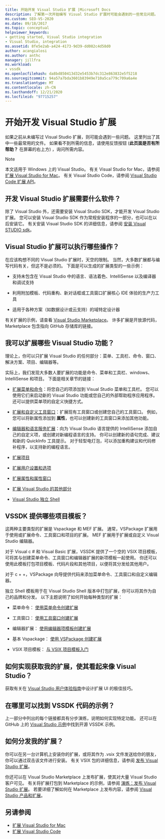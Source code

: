 ```yaml
---
title: 开始开发 Visual Studio 扩展 |Microsoft Docs
description: 了解第一次开始编写 Visual Studio 扩展时可能会遇到的一些常见问题。
ms.custom: SEO-VS-2020
ms.date: 09/18/2017
ms.topic: conceptual
helpviewer_keywords:
- getting started, Visual Studio integration
- Visual Studio, integration
ms.assetid: 8fe5e2ab-a424-4173-9d39-dd082c4d58d0
author: acangialosi
ms.author: anthc
manager: jillfra
ms.workload:
- vssdk
ms.openlocfilehash: da8bd850413d32e5453b7dc312e863832e5f5218
ms.sourcegitcommit: 94a57a7bda3601b83949e710a5ca779c709a6a4e
ms.translationtype: MT
ms.contentlocale: zh-CN
ms.lasthandoff: 12/21/2020
ms.locfileid: "97715257"
---
```

# <a name="starting-to-develop-visual-studio-extensions"></a>开始开发 Visual Studio 扩展

如果之前从未编写过 Visual Studio 扩展，则可能会遇到一些问题。 这里列出了其中一些最常用的文件。 如果看不到所需的信息，请使用反馈按钮 (**此页面是否有所帮助？** 在屏幕的右上方) ，询问所需内容。

> [!NOTE]
> 本文适用于 Windows 上的 Visual Studio。 有关 Visual Studio for Mac，请参阅 [扩展 Visual Studio for Mac](/visualstudio/mac/extending-visual-studio-mac)。 有关 Visual Studio Code，请参阅 [Visual Studio Code 扩展 API](https://code.visualstudio.com/api)。

## <a name="what-software-do-i-need-to-develop-visual-studio-extensions"></a>开发 Visual Studio 扩展需要什么软件？

除了 Visual Studio 外，还需要安装 Visual Studio SDK，才能开发 Visual Studio 扩展。 您可以安装 Visual Studio SDK 作为常规安装程序的一部分，也可以在以后安装它。 有关安装 Visual Studio SDK 的详细信息，请参阅 [安装 Visual STUDIO sdk](../extensibility/installing-the-visual-studio-sdk.md)。

## <a name="what-kinds-of-things-can-i-do-with-visual-studio-extensions"></a>Visual Studio 扩展可以执行哪些操作？

在应该构想不同的 Visual Studio 扩展时，天空的限制。 当然，大多数扩展都与编写代码有关，但这不是必须的。 下面是可以生成的扩展类型的一些示例：

- 支持未包含在 Visual Studio 中的语言、语法着色、IntelliSense 以及编译器和调试支持

- 利用附加模板、代码重构、新对话框或工具窗口扩展核心 IDE 体验的生产力工具

- 适用于各种方案（如数据设计或云支持）的域特定设计器

有关扩展的示例，请查看 [Visual Studio Marketplace](https://marketplace.visualstudio.com/vs)。 许多扩展是开放源代码，Marketplace 包含指向 GitHub 存储库的链接。

## <a name="which-visual-studio-features-can-i-extend"></a>我可以扩展哪些 Visual Studio 功能？

理论上，你可以只扩展 Visual Studio 的任何部分：菜单、工具栏、命令、窗口、解决方案、项目、编辑器等。

实际上，我们发现大多数人要扩展的功能是命令、菜单和工具栏、windows、IntelliSense 和项目。 下面是相关章节的链接：

- [扩展菜单和命令](../extensibility/extending-menus-and-commands.md)：将您自己的项添加到 Visual Studio 菜单和工具栏。 您可以使用它们来启动新的 Visual Studio 功能或您自己的外部帮助程序应用程序。 还可以提供菜单项的自定义快捷方式。

- [扩展和自定义工具窗口](../extensibility/extending-and-customizing-tool-windows.md)：扩展现有工具窗口或创建您自己的工具窗口。 例如，您可以将新属性添加到 **属性**，也可以创建新的工具窗口来添加其他功能。

- [编辑器和语言服务扩展](../extensibility/editor-and-language-service-extensions.md)：向为 Visual Studio 语言提供的 IntelliSense 添加自己的自定义项，或创建对新编程语言的支持。 你可以创建新的语句完成、建议和新的 QuickInfo 工具提示。 对于轻型电灯泡，可以添加重构建议和代码修补程序，以支持新的编程语言。

- [扩展项目](../extensibility/extending-projects.md)

- [扩展用户设置和选项](../extensibility/extending-user-settings-and-options.md)

- [扩展属性和属性窗口](../extensibility/extending-properties-and-the-property-window.md)

- [扩展 Visual Studio 的其他部分](../extensibility/extending-other-parts-of-visual-studio.md)

- [Visual Studio 独立 Shell](https://visualstudio.microsoft.com/vs/older-downloads/isolated-shell/)

## <a name="what-project-templates-are-provided-by-the-vssdk"></a><a name="BKMK_ProjectTemplate"></a> VSSDK 提供哪些项目模板？
 这两种主要类型的扩展是 Vspackage 和 MEF 扩展。 通常，VSPackage 扩展用于使用或扩展命令、工具窗口和项目的扩展。 MEF 扩展用于扩展或自定义 Visual Studio 编辑器。

 对于 Visual c # 和 Visual Basic 扩展，VSSDK 提供了一个空的 VSIX 项目模板，可将其与创建菜单命令、工具窗口和编辑器扩展的新项模板一起使用。 你还可以使用此模板打包项目模板、代码片段和其他项目，以便将其分发给其他用户。

 对于 c + +，VSPackage 向导提供代码来添加菜单命令、工具窗口和自定义编辑器。

 独立 Shell 模板用于在 Visual Studio Shell 版本中打包扩展，你可以将其作为自己的品牌和分发。 以下主题说明了如何开始每种类型的扩展：

- 菜单命令： [使用菜单命令创建扩展](../extensibility/creating-an-extension-with-a-menu-command.md)

- 工具窗口： [使用工具窗口创建扩展](../extensibility/creating-an-extension-with-a-tool-window.md)

- 编辑器扩展： [使用编辑器项模板创建扩展](../extensibility/creating-an-extension-with-an-editor-item-template.md)

- 基本 Vspackage： [使用 VSPackage 创建扩展](../extensibility/creating-an-extension-with-a-vspackage.md)

- VSIX 项目模板： [与 VSIX 项目模板入门](../extensibility/getting-started-with-the-vsix-project-template.md)

## <a name="how-do-i-get-my-extension-to-look-like-visual-studio"></a>如何实现获取我的扩展，使其看起来像 Visual Studio？
 获取有关在 [Visual Studio 用户体验指南](../extensibility/ux-guidelines/visual-studio-user-experience-guidelines.md)中设计扩展 UI 的极佳技巧。

## <a name="where-can-i-find-examples-of-vssdk-code"></a>在哪里可以找到 VSSDK 代码的示例？
 上一部分中列出的每个链接都具有分步演练，说明如何实现特定功能。 还可以在 GitHub 上的 [Visual Studio 示例](https://github.com/Microsoft/VSSDK-Extensibility-Samples)中找到开源 VSSDK 示例。

## <a name="how-can-i-distribute-my-extension"></a>如何分发我的扩展？
 你可以在另一台计算机上安装你的扩展，或将其作为 .vsix 文件发送给你的朋友，你可以通过双击该文件进行安装。 有关 VSIX 包的详细信息，请参阅 [发布 Visual Studio 扩展](../extensibility/shipping-visual-studio-extensions.md)。

 你还可以在 Visual Studio Marketplace 上发布扩展，使其对大量 Visual Studio 客户可见。 有关将扩展打包到 Marketplace 的示例，请参阅 [演练：发布 Visual Studio 扩展](../extensibility/walkthrough-publishing-a-visual-studio-extension.md)。 若要详细了解如何在 Marketplace 上发布内容，请参阅 [Visual Studio 产品和扩展](/azure/devops/extend/overview?view=vsts&preserve-view=true)。

## <a name="see-also"></a>另请参阅

- [扩展 Visual Studio for Mac](/visualstudio/mac/extending-visual-studio-mac)
- [扩展 Visual Studio Code](https://code.visualstudio.com/api)